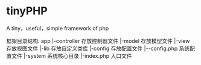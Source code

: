 # tinyPHP
A  tiny，useful，simple framework of  php

框架目录结构:
app
 |-controller	存放控制器文件
 |-model		存放模型文件
 |-view		存放视图文件
 |-lib		存放自定义类库
 |-config	存放配置文件
 |--config.php   系统配置文件
 |-system	系统核心目录
 |-index.php	入口文件
